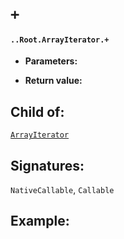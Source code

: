 # `+`

#### `..Root.ArrayIterator.+`

* **Parameters:**

* **Return value:**

## Child of:

[`ArrayIterator`](docs..Root.ArrayIterator.md)

## Signatures:

`NativeCallable`, `Callable`



## Example:

